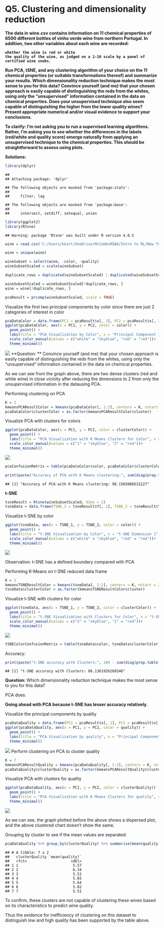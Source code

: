 Q5. Clustering and dimensionality reduction
================

<b> The data in wine.csv contains information on 11 chemical properties
of 6500 different bottles of vinho verde wine from northern Portugal. In
addition, two other variables about each wine are recorded:

    whether the wine is red or white
    the quality of the wine, as judged on a 1-10 scale by a panel of certified wine snobs.

Run PCA, tSNE, and any clustering algorithm of your choice on the 11
chemical properties (or suitable transformations thereof) and summarize
your results. Which dimensionality reduction technique makes the most
sense to you for this data? Convince yourself (and me) that your chosen
approach is easily capable of distinguishing the reds from the whites,
using only the “unsupervised” information contained in the data on
chemical properties. Does your unsupervised technique also seem capable
of distinguishing the higher from the lower quality wines? Present
appropriate numerical and/or visual evidence to support your
conclusions.

To clarify: I’m not asking you to run a supervised learning algorithms.
Rather, I’m asking you to see whether the differences in the labels
(red/white and quality score) emerge naturally from applying an
unsupervised technique to the chemical properties. This should be
straightforward to assess using plots. </b>

**Solutions:**

``` r
library(dplyr)
```

    ## 
    ## Attaching package: 'dplyr'

    ## The following objects are masked from 'package:stats':
    ## 
    ##     filter, lag

    ## The following objects are masked from 'package:base':
    ## 
    ##     intersect, setdiff, setequal, union

``` r
library(ggplot2)
library(Rtsne)
```

    ## Warning: package 'Rtsne' was built under R version 4.0.5

``` r
wine = read.csv('C:/Users/kkart/OneDrive/McCombsMSBA/Intro to ML/New folder/STA380/STA380-master/data/wine.csv')

wine = unique(wine)

wineSubset = select(wine, -color, -quality)
wineSubsetScaled = scale(wineSubset)

duplicate_rows = duplicated(wineSubsetScaled) | duplicated(wineSubsetScaled, fromLast = TRUE)

wineSubsetScaled = wineSubsetScaled[!duplicate_rows, ]
wine = wine[!duplicate_rows, ]

pcaResult = prcomp(wineSubsetScaled, scale = TRUE)
```

Visualize the first two principal components by color since there are
just 2 categories of interest in color

``` r
pcaDataColor = data.frame(PC1 = pcaResult$x[, 1], PC2 = pcaResult$x[, 2], color = wine$color)
ggplot(pcaDataColor, aes(x = PC1, y = PC2, color = color)) +
  geom_point() +
  labs(title = "PCA Visualization by Color", x = "Principal Component 1", y = "Principal Component 2") +
  scale_color_manual(values = c("white" = "skyblue", "red" = "red"))+
  theme_minimal()
```

![](Q4-Clustering-and-dimensionality-reduction_files/figure-gfm/unnamed-chunk-3-1.png)<!-- -->
**Question: ** Convince yourself (and me) that your chosen approach is
easily capable of distinguishing the reds from the whites, using only
the “unsupervised” information contained in the data on chemical
properties.

As we can see from the graph above, there are two dense clusters (red
and white wine) in close vicinity after reducing the dimensions to 2
from only the unsupervised information in the datausing PCA.

Performing clustering on PCA

``` r
K = 2
kmeansPCAResultColor = kmeans(pcaDataColor[, 1:2], centers = K, nstart = 20)
pcaDataColor$clusterColor = as.factor(kmeansPCAResultColor$cluster)
```

Visualize PCA with clusters for colors

``` r
ggplot(pcaDataColor, aes(x = PC1, y = PC2, color = clusterColor)) +
  geom_point() +
  labs(title = "PCA Visualization with K Means Clusters for Color", x = "Principal Component 1", y = "Principal Component 2") +
  scale_color_manual(values = c("1" = "skyblue", "2" = "red"))+
  theme_minimal()
```

![](Q4-Clustering-and-dimensionality-reduction_files/figure-gfm/unnamed-chunk-5-1.png)<!-- -->

``` r
pcaConfusionMatrix = table(pcaDataColor$color, pcaDataColor$clusterColor)

print(paste("Accuracy of PCA with K Means clustering:", sum(diag(prop.table(pcaConfusionMatrix)*100))))
```

    ## [1] "Accuracy of PCA with K Means clustering: 98.1565086531227"

**t-SNE**

``` r
tsneResult = Rtsne(wineSubsetScaled, dims = 2)
tsneData = data.frame(TSNE_1 = tsneResult$Y[, 1], TSNE_2 = tsneResult$Y[, 2], color = wine$color)
```

Visualize t-SNE by color

``` r
ggplot(tsneData, aes(x = TSNE_1, y = TSNE_2, color = color)) +
  geom_point() +
  labs(title = "t-SNE Visualization by Color", x = "t-SNE Dimension 1", y = "t-SNE Dimension 2") +
  scale_color_manual(values = c("white" = "skyblue", "red" = "red"))+
  theme_minimal()
```

![](Q4-Clustering-and-dimensionality-reduction_files/figure-gfm/unnamed-chunk-8-1.png)<!-- -->

Observation: t-SNE has a defined boundary compared with PCA

Performing K-Means on t-SNE reduced data frame

``` r
K = 2
kmeansTSNEResultColor = kmeans(tsneData[, 1:2], centers = K, nstart = 20)
tsneData$clusterColor = as.factor(kmeansTSNEResultColor$cluster)
```

Visualize t-SNE with clusters for color

``` r
ggplot(tsneData, aes(x = TSNE_1, y = TSNE_2, color = clusterColor)) +
  geom_point() +
  labs(title = "t-SNE Visualization with Clusters for Color", x = "t-SNE Dimension 1", y = "t-SNE Dimension 2") +
  scale_color_manual(values = c("2" = "skyblue", "1" = "red"))+
  theme_minimal()
```

![](Q4-Clustering-and-dimensionality-reduction_files/figure-gfm/unnamed-chunk-10-1.png)<!-- -->

``` r
tSNEColorConfusionMatrix = table(tsneData$color, tsneData$clusterColor)
```

Accuracy:

``` r
print(paste("t-SNE accuracy with Clusters:", 100 - sum(diag(prop.table(tSNEColorConfusionMatrix)))*100))
```

    ## [1] "t-SNE accuracy with Clusters: 86.1361926260346"

**Question:** Which dimensionality reduction technique makes the most
sense to you for this data?

PCA does.

**Going ahead with PCA because t-SNE has lesser accuracy relatively.**

Visualize the principal components by quality

``` r
pcaDataQuality = data.frame(PC1 = pcaResult$x[, 1], PC2 = pcaResult$x[, 2], quality = wine$quality)
ggplot(pcaDataQuality, aes(x = PC1, y = PC2, color = quality)) +
  geom_point() +
  labs(title = "PCA Visualization by quality", x = "Principal Component 1", y = "Principal Component 2") +
  theme_minimal()
```

![](Q4-Clustering-and-dimensionality-reduction_files/figure-gfm/unnamed-chunk-13-1.png)<!-- -->
Perform clustering on PCA to cluster quality

``` r
K = 7
kmeansPCAResultQuality = kmeans(pcaDataQuality[, 1:2], centers = K, nstart = 20)
pcaDataQuality$clusterQuality = as.factor(kmeansPCAResultQuality$cluster)
```

Visualize PCA with clusters for quality

``` r
ggplot(pcaDataQuality, aes(x = PC1, y = PC2, color = clusterQuality)) +
  geom_point() +
  labs(title = "PCA Visualization with K Means Clusters for quality", x = "Principal Component 1", y = "Principal Component 2") +
  theme_minimal()
```

![](Q4-Clustering-and-dimensionality-reduction_files/figure-gfm/unnamed-chunk-15-1.png)<!-- -->

As we can see, the graph plotted before the above shows a dispersed
plot, and the above clustered chart doesn’t show the same.

Grouping by cluster to see if the mean values are separated:

``` r
pcaDataQuality %>% group_by(clusterQuality) %>% summarise(mean(quality))
```

    ## # A tibble: 7 x 2
    ##   clusterQuality `mean(quality)`
    ##   <fct>                    <dbl>
    ## 1 1                         5.57
    ## 2 2                         6.34
    ## 3 3                         5.51
    ## 4 4                         5.65
    ## 5 5                         5.64
    ## 6 6                         5.82
    ## 7 7                         5.51

To confirm, these clusters are not capable of clustering these wines
based on its characteristics to predict wine quality.

Thus the evidence for inefficiency of clustering on this dataset to
distinguish low and high quality has been supported by the table above.
